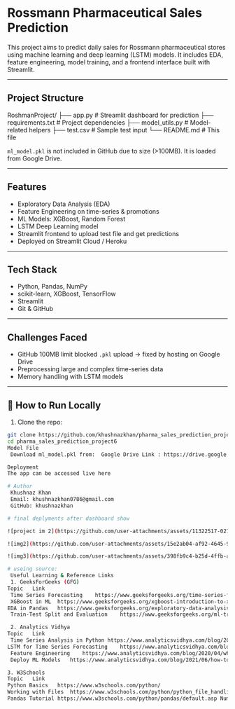 # Rossmann Pharmaceutical Sales Prediction

This project aims to predict daily sales for Rossmann pharmaceutical stores using machine learning and deep learning (LSTM) models. It includes EDA, feature engineering, model training, and a frontend interface built with Streamlit.

---

##  Project Structure

RoshmanProject/
├── app.py # Streamlit dashboard for prediction
├── requirements.txt # Project dependencies
├── model_utils.py # Model-related helpers
├── test.csv # Sample test input
└── README.md # This file

`ml_model.pkl` is not included in GitHub due to size (>100MB). It is loaded from Google Drive.

---

##  Features

-  Exploratory Data Analysis (EDA)
-  Feature Engineering on time-series & promotions
-  ML Models: XGBoost, Random Forest
-  LSTM Deep Learning model
-  Streamlit frontend to upload test file and get predictions
-  Deployed on Streamlit Cloud / Heroku

---

##  Tech Stack

- Python, Pandas, NumPy
- scikit-learn, XGBoost, TensorFlow
- Streamlit
- Git & GitHub

---

##  Challenges Faced

-  GitHub 100MB limit blocked `.pkl` upload → fixed by hosting on Google Drive  
-  Preprocessing large and complex time-series data  
- Memory handling with LSTM models  



---

## 🧾 How to Run Locally

1. Clone the repo:
```bash
git clone https://github.com/khushnazkhan/pharma_sales_prediction_project6.git
cd pharma_sales_prediction_project6
Model File
 Download ml_model.pkl from:  Google Drive Link : https://drive.google.com/file/d/1_BbIVN331nnYIJIJ8W-8F_qwJqKptnbo/view?usp=drive_link

Deployment
The app can be accessed live here

# Author
 Khushnaz Khan
 Email: khushnazkhan0786@gmail.com
 GitHub: khushnazkhan

# final deplyments after dashboard show 

![project im 2](https://github.com/user-attachments/assets/11322517-0276-4aa7-b08f-3cc2c6af5c9f)

![img2](https://github.com/user-attachments/assets/15e2ab04-af92-4645-949b-5b3ca5c6900e)

![img3](https://github.com/user-attachments/assets/398fb9c4-b25d-4ffb-a86f-22aebc159bb3)

# useing source:
 Useful Learning & Reference Links
 1. GeeksForGeeks (GFG)
Topic	Link
 Time Series Forecasting	https://www.geeksforgeeks.org/time-series-forecasting-using-python/
 XGBoost in ML	https://www.geeksforgeeks.org/xgboost-introduction-to-xgboost-algorithm/
EDA in Pandas	https://www.geeksforgeeks.org/exploratory-data-analysis-in-python/
 Train-Test Split and Evaluation	https://www.geeksforgeeks.org/ml-train-test-and-cross-validation/

 2. Analytics Vidhya
Topic	Link
 Time Series Analysis in Python	https://www.analyticsvidhya.com/blog/2021/07/a-comprehensive-guide-to-time-series-analysis/
LSTM for Time Series Forecasting	https://www.analyticsvidhya.com/blog/2021/10/lstm-for-time-series-forecasting/
 Feature Engineering	https://www.analyticsvidhya.com/blog/2020/04/what-is-feature-engineering/
 Deploy ML Models	https://www.analyticsvidhya.com/blog/2021/06/how-to-deploy-machine-learning-model-using-streamlit/

3. W3Schools
Topic	Link
Python Basics	https://www.w3schools.com/python/
Working with Files	https://www.w3schools.com/python/python_file_handling.asp
Pandas Tutorial	https://www.w3schools.com/python/pandas/default.asp Numpy Tutorial	https://www.w3schools.com/python/numpy/default.asp






